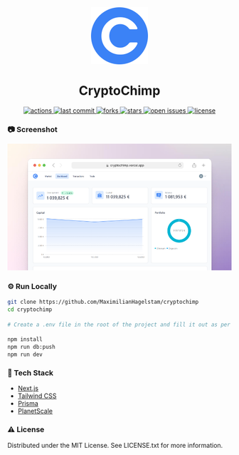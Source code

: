 <div align="center">
  <img src="./public/logo.svg" height="128px" width="128px"/>
  <h1>CryptoChimp</h1>
  <a href="https://github.com/MaximilianHagelstam/cryptochimp/actions">
    <img src="https://github.com/MaximilianHagelstam/cryptochimp/actions/workflows/ci.yml/badge.svg" alt="actions" />
  </a>
  <a href="https://github.com/MaximilianHagelstam/cryptochimp/commits/main">
    <img src="https://img.shields.io/github/last-commit/MaximilianHagelstam/cryptochimp" alt="last commit" />
  </a>
  <a href="https://github.com/MaximilianHagelstam/cryptochimp/network/members">
    <img src="https://img.shields.io/github/forks/MaximilianHagelstam/cryptochimp" alt="forks" />
  </a>
  <a href="https://github.com/MaximilianHagelstam/cryptochimp/stargazers">
    <img src="https://img.shields.io/github/stars/MaximilianHagelstam/cryptochimp" alt="stars" />
  </a>
  <a href="https://github.com/MaximilianHagelstam/cryptochimp/issues/">
    <img src="https://img.shields.io/github/issues/MaximilianHagelstam/cryptochimp" alt="open issues" />
  </a>
  <a href="https://github.com/MaximilianHagelstam/cryptochimp/blob/main/LICENSE">
    <img src="https://img.shields.io/github/license/MaximilianHagelstam/cryptochimp.svg" alt="license" />
  </a>
</div>

### 📷 Screenshot

<a href="https://cryptochimp.vercel.app/">
  <img src="screenshot.png" alt="screenshot" width="800"/>
</a>

### ⚙️ Run Locally

```bash
git clone https://github.com/MaximilianHagelstam/cryptochimp
cd cryptochimp

# Create a .env file in the root of the project and fill it out as per .env.example

npm install
npm run db:push
npm run dev
```

### 👾 Tech Stack

- [Next.js](https://nextjs.org)
- [Tailwind CSS](https://tailwindcss.com)
- [Prisma](https://prisma.io)
- [PlanetScale](https://planetscale.com/)

### ⚠️ License

Distributed under the MIT License. See LICENSE.txt for more information.
